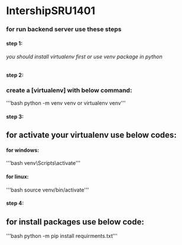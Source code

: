 # IntershipSRU1401
### for run backend server use these steps
#### step 1:
###### you should install virtualenv first or use venv package in python

#### step 2:
### create a [virtualenv] with below command:

'''bash python -m venv venv or virtualenv venv'''

#### step 3:
## for activate your virtualenv use below codes:
#### for windows:

'''bash venv\Scripts\activate'''
#### for linux:

'''bash source venv/bin/activate'''

#### step 4:
## for install packages use below code:
'''bash python -m pip install requirments.txt'''
